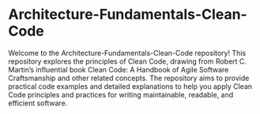 # Architecture-Fundamentals-Clean-Code

Welcome to the Architecture-Fundamentals-Clean-Code repository! This repository explores the principles of Clean Code, drawing from Robert C. Martin’s influential book Clean Code: A Handbook of Agile Software Craftsmanship and other related concepts. The repository aims to provide practical code examples and detailed explanations to help you apply Clean Code principles and practices for writing maintainable, readable, and efficient software.
